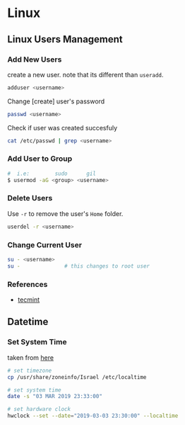 # Linux

## Linux Users Management

### Add New Users

create a new user. note that its different than `useradd`.

```bash
adduser <username>
```

Change [create] user's password

```bash
passwd <username>
```

Check if user was created succesfuly

```bash
cat /etc/passwd | grep <username>
```

### Add User to Group

```bash
#  i.e:        sudo      gil
$ usermod -aG <group> <username>
```

### Delete Users

Use `-r` to remove the user's `Home` folder.

```bash
userdel -r <username>
```

### Change Current User

```bash
su - <username>
su -              # this changes to root user
```

### References

- [tecmint](https://www.tecmint.com/add-users-in-linux/)

## Datetime

### Set System Time

taken from [here](https://www.garron.me/en/linux/set-time-date-timezone-ntp-linux-shell-gnome-command-line.html)

```bash
# set timezone
cp /usr/share/zoneinfo/Israel /etc/localtime

# set system time
date -s "03 MAR 2019 23:33:00"

# set hardware clock
hwclock --set --date="2019-03-03 23:30:00" --localtime

```
